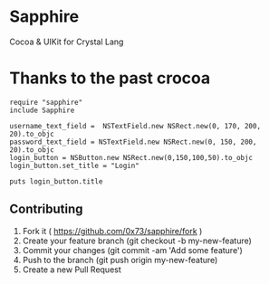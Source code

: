 Sapphire
=======

Cocoa & UIKit for Crystal Lang

Thanks to the past crocoa
=======

```crystal
require "sapphire"
include Sapphire

username_text_field =  NSTextField.new NSRect.new(0, 170, 200, 20).to_objc
password_text_field = NSTextField.new NSRect.new(0, 150, 200, 20).to_objc
login_button = NSButton.new NSRect.new(0,150,100,50).to_objc
login_button.set_title = "Login"

puts login_button.title
```

Contributing
---------

1. Fork it ( https://github.com/0x73/sapphire/fork )
2. Create your feature branch (git checkout -b my-new-feature)
3. Commit your changes (git commit -am 'Add some feature')
4. Push to the branch (git push origin my-new-feature)
5. Create a new Pull Request
